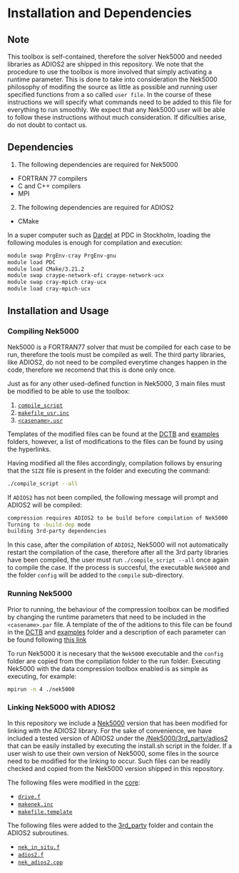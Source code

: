 # Installation and Dependencies

## Note
This toolbox is self-contained, therefore the solver Nek5000 and needed libraries as ADIOS2 are shipped in this repository. We note that the procedure to use the toolbox is more involved that simply activating a runtime parameter. This is done to take into consideration the Nek5000 philosophy of modifing the source as little as possible and running user specified functions from a so called ```user file```. In the course of these instructions we will specify what commands need to be added to this file for everything to run smoothly. We expect that any Nek5000 user will be able to follow these instructions without much consideration. If dificulties arise, do not doubt to contact us.

## Dependencies

1. The following dependencies are required for Nek5000
  * FORTRAN 77 compilers
  * C and C++ compilers
  * MPI 

2. The following dependencies are required for ADIOS2
  * CMake

In a super computer such as [Dardel](https://www.pdc.kth.se/hpc-services/computing-systems/about-dardel-1.1053338) at PDC in Stockholm, loading the following modules is enough for compilation and execution:
```sh
module swap PrgEnv-cray PrgEnv-gnu
module load PDC
module load CMake/3.21.2
module swap craype-network-ofi craype-network-ucx
module swap cray-mpich cray-ucx
module load cray-mpich-ucx
```

## Installation and Usage

### Compiling Nek5000
Nek5000 is a FORTRAN77 solver that must be compiled for each case to be run, therefore the tools must be compiled as well. The third party libraries, like ADIOS2, do not need to be compiled everytime changes happen in the code, therefore we recomend that this is done only once.

Just as for any other used-defined function in Nek5000, 3 main files must be modified to be able to use the toolbox:
1. [```compile_script```](./compile_script.md)
2. [```makefile_usr.inc```](./makefile_usr_inc.md)
3. [```<casename>.usr```](./casename_usr.md)

Templates of the modified files can be found at the [DCTB](https://github.com/KTH-Nek5000/NekDCTB/tree/main/DCTB) and [examples](https://github.com/KTH-Nek5000/NekDCTB/blob/main/examples/turbPipe/compile/) folders, however, a list of modifications to the files can be found by using the hyperlinks.

Having modified all the files accordingly, compilation follows by ensuring that the ```SIZE``` file is present in the folder and executing the command:
```sh
./compile_script --all
```

If ```ADIOS2``` has not been compiled, the following message will prompt and ADIOS2 will be compiled:
```sh
compression requires ADIOS2 to be build before compilation of Nek5000
Turning to -build-dep mode
building 3rd-party dependencies
```

In this case, after the compilation of ```ADIOS2```, Nek5000 will not automatically restart the compilation of the case, therefore after all the 3rd party libraries have been compiled, the user must run ```./compile_script --all``` once again to compile the case. If the process is succesful, the executable  ```Nek5000``` and the folder  ```config``` will be added to the  ```compile``` sub-directory.

### Running Nek5000
Prior to running, the behaviour of the compression toolbox can be modified by changing the runtime parameters that need to be included in the ```<casename>.par``` file. A template of the of the aditions to this file can be found in the [DCTB](https://github.com/KTH-Nek5000/NekDCTB/tree/main/DCTB) and [examples](https://github.com/KTH-Nek5000/NekDCTB/blob/main/examples/turbPipe/compile/) folder and a description of each parameter can be found following [this link]((./casename_par.md))

To run Nek5000 it is necesary that the ```Nek5000``` executable and the ```config``` folder are copied from the compilation folder to the run folder. Executing Nek5000 with the data compression toolbox enabled is as simple as executing, for example:
```sh
mpirun -n 4 ./nek5000
```

### Linking Nek5000 with ADIOS2
In this repository we include a [Nek5000](https://github.com/KTH-Nek5000/NekDCTB/tree/main/Nek5000) version that has been modified for linking with the ADIOS2 library. For the sake of convenience, we have included a tested version of ADIOS2 under the [/Nek5000/3rd_party/adios2](https://github.com/KTH-Nek5000/NekDCTB/tree/main/Nek5000/3rd_party/adios2) that can be easily installed by executing the install.sh script in the folder. If a user wish to use their own version of Nek5000, some files in the source need to be modified for the linking to occur. Such files can be readily checked and copied from the Nek5000 version shipped in this repository.

The following files were modified in the [core](https://github.com/KTH-Nek5000/NekDCTB/tree/main/Nek5000/core):
* [```drive.f```](https://github.com/KTH-Nek5000/NekDCTB/blob/main/Nek5000/core/drive.f)
* [```makenek.inc```](https://github.com/KTH-Nek5000/NekDCTB/blob/main/Nek5000/core/makenek.inc)
* [```makefile.template```](https://github.com/KTH-Nek5000/NekDCTB/blob/main/Nek5000/core/makefile.template)

The following files were added to the [3rd_party](https://github.com/KTH-Nek5000/NekDCTB/tree/main/Nek5000/core/3rd_party) folder and contain the ADIOS2 subroutines.
* [```nek_in_situ.f```](https://github.com/KTH-Nek5000/NekDCTB/blob/main/Nek5000/core/3rd_party/nek_in_situ.f)
* [```adios2.f```](https://github.com/KTH-Nek5000/NekDCTB/blob/main/Nek5000/core/3rd_party/adios2.f)
* [```nek_adios2.cpp```](https://github.com/KTH-Nek5000/NekDCTB/blob/main/Nek5000/core/3rd_party/nek_adios2.cpp)
